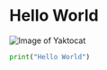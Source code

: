 # Hello World

![Image of Yaktocat](https://octodex.github.com/images/yaktocat.png)

```python
print("Hello World")
```
